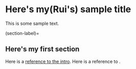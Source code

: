 # Here's my(Rui's) sample title

This is some sample text.

(section-label)=
## Here's my first section

Here is a [reference to the intro](intro.md). Here is a reference to [](section-label).
